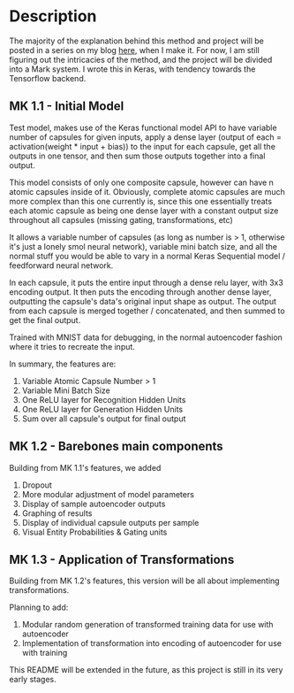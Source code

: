# Description 

The majority of the explanation behind this method and project will be posted in a series on my blog [here](https://dark-element.com/), when I make it. For now, I am still figuring out the intricacies of the method, and the project will be divided into a Mark system. I wrote this in Keras, with tendency towards the Tensorflow backend.

## MK 1.1 - Initial Model

Test model, makes use of the Keras functional model API to have variable number of capsules for given inputs, apply a dense layer (output of each = activation(weight * input + bias)) to the input for each capsule, get all the outputs in one tensor, and then sum those outputs together into a final output.

This model consists of only one composite capsule, however can have n atomic capsules inside of it. Obviously, complete atomic capsules are much more complex than this one currently is, since this one essentially treats each atomic capsule as being one dense layer with a constant output size throughout all capsules (missing gating, transformations, etc)

It allows a variable number of capsules (as long as number is > 1, otherwise it's just a lonely smol neural network), variable mini batch size, and all the normal stuff you would be able to vary in a normal Keras Sequential model / feedforward neural network.

In each capsule, it puts the entire input through a dense relu layer, with 3x3 encoding output. It then puts the encoding through another dense layer, outputting the capsule's data's original input shape as output. The output from each capsule is merged together / concatenated, and then summed to get the final output. 

Trained with MNIST data for debugging, in the normal autoencoder fashion where it tries to recreate the input.

In summary, the features are:

  1. Variable Atomic Capsule Number > 1
  2. Variable Mini Batch Size
  3. One ReLU layer for Recognition Hidden Units
  4. One ReLU layer for Generation Hidden Units
  5. Sum over all capsule's output for final output

## MK 1.2 - Barebones main components

Building from MK 1.1's features, we added
  
  1. Dropout
  2. More modular adjustment of model parameters
  3. Display of sample autoencoder outputs
  4. Graphing of results
  5. Display of individual capsule outputs per sample
  6. Visual Entity Probabilities & Gating units

## MK 1.3 - Application of Transformations

Building from MK 1.2's features, this version will be all about implementing transformations.

Planning to add:
  1. Modular random generation of transformed training data for use with autoencoder
  2. Implementation of transformation into encoding of autoencoder for use with training

This README will be extended in the future, as this project is still in its very early stages.
